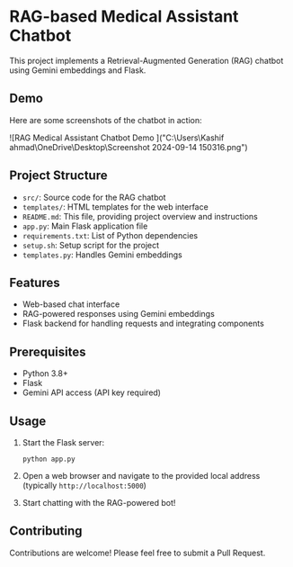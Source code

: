 # RAG-based Medical Assistant Chatbot

This project implements a Retrieval-Augmented Generation (RAG) chatbot using Gemini embeddings and Flask.

## Demo

Here are some screenshots of the chatbot in action:

![RAG Medical Assistant Chatbot Demo ]("C:\Users\Kashif ahmad\OneDrive\Desktop\Screenshot 2024-09-14 150316.png")

## Project Structure

- `src/`: Source code for the RAG chatbot
- `templates/`: HTML templates for the web interface
- `README.md`: This file, providing project overview and instructions
- `app.py`: Main Flask application file
- `requirements.txt`: List of Python dependencies
- `setup.sh`: Setup script for the project
- `templates.py`: Handles Gemini embeddings

## Features

- Web-based chat interface
- RAG-powered responses using Gemini embeddings
- Flask backend for handling requests and integrating components

## Prerequisites

- Python 3.8+
- Flask
- Gemini API access (API key required)

## Usage

1. Start the Flask server:
   ```
   python app.py
   ```

2. Open a web browser and navigate to the provided local address (typically `http://localhost:5000`)

3. Start chatting with the RAG-powered bot!

## Contributing

Contributions are welcome! Please feel free to submit a Pull Request.
